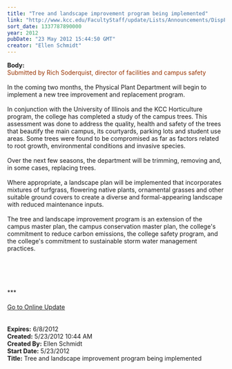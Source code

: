 ```yaml
---
title: "Tree and landscape improvement program being implemented"
link: "http://www.kcc.edu/FacultyStaff/update/Lists/Announcements/DispForm.aspx?ID=719"
sort_date: 1337787890000
year: 2012
pubDate: "23 May 2012 15:44:50 GMT"
creator: "Ellen Schmidt"
---
```


<div><b>Body:</b> <div class="ExternalClass4F6B43FAD6D04214869B3A4E1C64BBAA">
<div><font color="#993300">Submitted by Rich Soderquist, director of facilities and campus safety</font></div>
<div> </div>
<div>In the coming two months, the Physical Plant Department will begin to implement a new tree improvement and replacement program.</div>
<div> </div>
<div>In conjunction with the University of Illinois and the KCC Horticulture program, the college has completed a study of the campus trees. This assessment was done to address the quality, health and safety of the trees that beautify the main campus, its courtyards, parking lots and student use areas. Some trees were found to be compromised as far as factors related to root growth, environmental conditions and invasive species.</div>
<div> </div>
<div>Over the next few seasons, the department will be trimming, removing and, in some cases, replacing trees.</div>
<div> </div>
<div>Where appropriate, a landscape plan will be implemented that incorporates mixtures of turfgrass, flowering native plants, ornamental grasses and other suitable ground covers to create a diverse and formal-appearing landscape with reduced maintenance inputs.</div>
<div> </div>
<div>The tree and landscape improvement program is an extension of the campus master plan, the campus conservation master plan, the college's commitment to reduce carbon emissions, the college safety program, and the college's commitment to sustainable storm water management practices.</div>
<div> </div>
<div> </div>
<div> </div>
<div>
<div> </div>
<div> </div>
<div>
<div class="ExternalClass8FE243A1D12D4E008D1A0CEA4D499155">***</div>
<div class="ExternalClass8FE243A1D12D4E008D1A0CEA4D499155"> </div>
<div class="ExternalClass8FE243A1D12D4E008D1A0CEA4D499155"><a href="/FacultyStaff/update/Pages/dailyupdate.aspx">Go to Online Update</a></div>
<div class="ExternalClass8FE243A1D12D4E008D1A0CEA4D499155"> </div></div><br /></div></div></div>
<div><b>Expires:</b> 6/8/2012</div>
<div><b>Created:</b> 5/23/2012 10:44 AM</div>
<div><b>Created By:</b> Ellen Schmidt</div>
<div><b>Start Date:</b> 5/23/2012</div>
<div><b>Title:</b> Tree and landscape improvement program being implemented</div>
